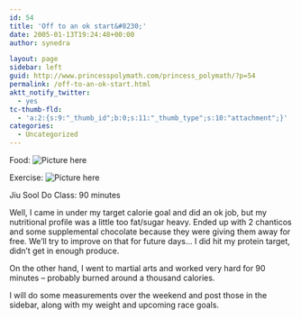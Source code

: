 ```yaml
---
id: 54
title: 'Off to an ok start&#8230;'
date: 2005-01-13T19:24:48+00:00
author: synedra

layout: page
sidebar: left
guid: http://www.princesspolymath.com/princess_polymath/?p=54
permalink: /off-to-an-ok-start.html
aktt_notify_twitter:
  - yes
tc-thumb-fld:
  - 'a:2:{s:9:"_thumb_id";b:0;s:11:"_thumb_type";s:10:"attachment";}'
categories:
  - Uncategorized
---
```

Food: ![Picture here](http://fitness.domestigirl.com/images/stars_3_30.gif)
  
Exercise: ![Picture here](http://fitness.domestigirl.com/images/stars_3_50.gif)
  
Jiu Sool Do Class: 90 minutes
  
Well, I came in under my target calorie goal and did an ok job, but my nutritional profile was a little too fat/sugar heavy. Ended up with 2 chanticos and some supplemental chocolate because they were giving them away for free. We&#8217;ll try to improve on that for future days&#8230; I did hit my protein target, didn&#8217;t get in enough produce.
  
On the other hand, I went to martial arts and worked very hard for 90 minutes &#8211; probably burned around a thousand calories.
  
I will do some measurements over the weekend and post those in the sidebar, along with my weight and upcoming race goals.